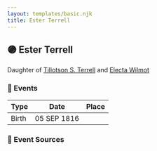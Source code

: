 ```yaml
---
layout: templates/basic.njk
title: Ester Terrell
---
```

## 🟣 Ester Terrell

Daughter of [Tillotson S. Terrell](/people/2/25548435) and [Electa Wilmot](/people/7/77370498)

### 📆 Events

Type | Date | Place
------ | ------ | ------
Birth | 05 SEP 1816 |

### 📰 Event Sources

